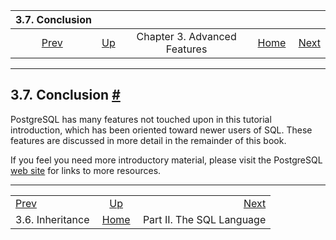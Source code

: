 

|                    3.7. Conclusion                    |                                                             |                              |                                                       |                                               |
| :---------------------------------------------------: | :---------------------------------------------------------- | :--------------------------: | ----------------------------------------------------: | --------------------------------------------: |
| [Prev](tutorial-inheritance.html "3.6. Inheritance")  | [Up](tutorial-advanced.html "Chapter 3. Advanced Features") | Chapter 3. Advanced Features | [Home](index.html "PostgreSQL 17devel Documentation") |  [Next](sql.html "Part II. The SQL Language") |

***

## 3.7. Conclusion [#](#TUTORIAL-CONCLUSION)

PostgreSQL has many features not touched upon in this tutorial introduction, which has been oriented toward newer users of SQL. These features are discussed in more detail in the remainder of this book.

If you feel you need more introductory material, please visit the PostgreSQL [web site](https://www.postgresql.org) for links to more resources.

***

|                                                       |                                                             |                                               |
| :---------------------------------------------------- | :---------------------------------------------------------: | --------------------------------------------: |
| [Prev](tutorial-inheritance.html "3.6. Inheritance")  | [Up](tutorial-advanced.html "Chapter 3. Advanced Features") |  [Next](sql.html "Part II. The SQL Language") |
| 3.6. Inheritance                                      |    [Home](index.html "PostgreSQL 17devel Documentation")    |                     Part II. The SQL Language |
